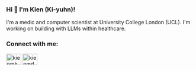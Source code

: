 ### Hi 👋 I'm Kien (Ki-yuhn)! 

I'm a medic and computer scientist at University College London (UCL). I'm working on building with LLMs within healthcare.

<h3 align="left">Connect with me:</h3>
<p align="left">
<a href="https://twitter.com/kienmh" target="blank"><img align="center" src="https://raw.githubusercontent.com/rahuldkjain/github-profile-readme-generator/master/src/images/icons/Social/twitter.svg" alt="kienmh" height="30" width="40" /></a>
<a href="https://medium.com/kienmd" target="blank"><img align="center" src="https://raw.githubusercontent.com/rahuldkjain/github-profile-readme-generator/master/src/images/icons/Social/medium.svg" alt="kienmd" height="30" width="40" /></a>
</p>
